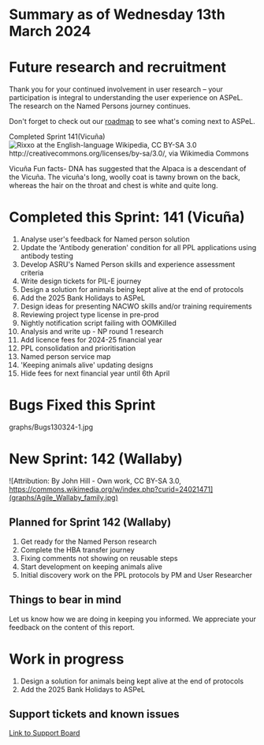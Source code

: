 # Summary as of Wednesday 13th March 2024



# Future research and recruitment 

Thank you for your continued involvement in user research – your participation is integral to understanding the user experience on ASPeL. The research on the Named Persons journey continues.  
 


Don't forget to check out our [roadmap](https://roadmap.prodpad.com/937455be-8d08-11ed-aa53-2a7db0eb1d9c) to see what's coming next to ASPeL.




Completed Sprint 141(Vicuña)
![Rixxo at the English-language Wikipedia, CC BY-SA 3.0 <http://creativecommons.org/licenses/by-sa/3.0/>, via Wikimedia Commons](graphs/Female_Vicuña_running.jpg)




Vicuña Fun facts- DNA has suggested that the Alpaca is a descendant of the Vicuña.  The vicuña's long, woolly coat is tawny brown on the back, whereas the hair on the throat and chest is white and quite long.  
# Completed this Sprint: 141 (Vicuña)
1) Analyse user's feedback for Named person solution
2) Update the 'Antibody generation' condition for all PPL applications using antibody testing
3) Develop ASRU's Named Person skills and experience assessment criteria
4) Write design tickets for PIL-E journey
5) Design a solution for animals being kept alive at the end of protocols
6) Add the 2025 Bank Holidays to ASPeL
7) Design ideas for presenting NACWO skills and/or training requirements
8) Reviewing project type license in pre-prod
9) Nightly notification script failing with OOMKilled
10) Analysis and write up - NP round 1 research
11) Add licence fees for 2024-25 financial year
12) PPL consolidation and prioritisation
13) Named person service map
14) 'Keeping animals alive' updating designs
15) Hide fees for next financial year until 6th April



# Bugs Fixed this Sprint

graphs/Bugs130324-1.jpg





# New Sprint: 142 (Wallaby)


![Attribution: By John Hill - Own work, CC BY-SA 3.0, https://commons.wikimedia.org/w/index.php?curid=24021471](graphs/Agile_Wallaby_family.jpg)






 

## Planned for Sprint 142 (Wallaby)
1) Get ready for the Named Person research
2) Complete the HBA transfer journey
3) Fixing comments not showing on reusable steps
4) Start development on keeping animals alive
5) Initial discovery work on the PPL protocols by PM and User Researcher


   


## Things to bear in mind
Let us know how we are doing in keeping you informed. We appreciate your feedback on the content of this report.

# Work in progress
1) Design a solution for animals being kept alive at the end of protocols
2) Add the 2025 Bank Holidays to ASPeL
 
   
## Support tickets and known issues
[Link to Support Board](https://collaboration.homeoffice.gov.uk/jira/secure/RapidBoard.jspa?rapidView=1717)




